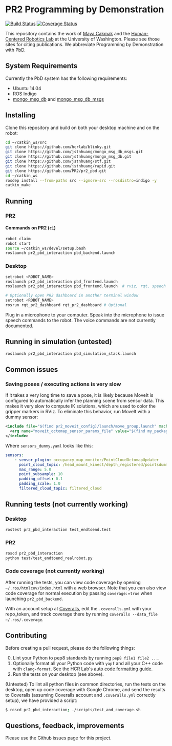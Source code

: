 # PR2 Programming by Demonstration
[![Build Status](https://travis-ci.org/PR2/pr2_pbd.svg?branch=indigo-devel)](https://travis-ci.org/PR2/pr2_pbd)
[![Coverage Status](https://coveralls.io/repos/PR2/pr2_pbd/badge.png?branch=hydro-devel)](https://coveralls.io/r/PR2/pr2_pbd?branch=hydro-devel)

This repository contains the work of [Maya Cakmak](http://www.mayacakmak.com/) and the [Human-Centered Robotics Lab](https://hcrlab.cs.washington.edu/) at the University of Washington. Please see those sites for citing publications. We abbreviate Programming by Demonstration with PbD.

## System Requirements
Currently the PbD system has the following requirements:
- Ubuntu 14.04
- ROS Indigo
- [mongo_msg_db](https://github.com/jstnhuang/mongo_msg_db) and [mongo_msg_db_msgs](https://github.com/jstnhuang/mongo_msg_db_msgs)

## Installing
Clone this repository and build on both your desktop machine and on the robot:
```bash
cd ~/catkin_ws/src
git clone https://github.com/hcrlab/blinky.git
git clone https://github.com/jstnhuang/mongo_msg_db_msgs.git
git clone https://github.com/jstnhuang/mongo_msg_db.git
git clone https://github.com/jstnhuang/stf.git
git clone https://github.com/jstnhuang/rapid.git
git clone https://github.com/PR2/pr2_pbd.git
cd ~/catkin_ws
rosdep install --from-paths src --ignore-src --rosdistro=indigo -y
catkin_make
```

## Running
### PR2
#### Commands on PR2 (`c1`)
```bash
robot claim
robot start
source ~/catkin_ws/devel/setup.bash
roslaunch pr2_pbd_interaction pbd_backend.launch
```

### Desktop
```bash
setrobot <ROBOT_NAME>
roslaunch pr2_pbd_interaction pbd_frontend.launch
roslaunch pr2_pbd_interaction pbd_frontend.launch  # rviz, rqt, speech

# Optionally open PR2 dashboard in another terminal window
setrobot <ROBOT_NAME>
rosrun rqt_pr2_dashboard rqt_pr2_dashboard # Optional
```

Plug in a microphone to your computer.
Speak into the microphone to issue speech commands to the robot.
The voice commands are not currently documented.

## Running in simulation (untested)
```bash
roslaunch pr2_pbd_interaction pbd_simulation_stack.launch
```

## Common issues
### Saving poses / executing actions is very slow
If it takes a very long time to save a pose, it is likely because MoveIt is configured to automatically infer the planning scene from sensor data.
This makes it very slow to compute IK solutions, which are used to color the gripper markers in RViz.
To eliminate this behavior, run MoveIt with a dummy sensor:
```xml
<include file="$(find pr2_moveit_config)/launch/move_group.launch" machine="c2">
  <arg name="moveit_octomap_sensor_params_file" value="$(find my_package)/config/sensors_dummy.yaml"/>
</include>
```

Where `sensors_dummy.yaml` looks like this:
```yaml
sensors:
    - sensor_plugin: occupancy_map_monitor/PointCloudOctomapUpdater
      point_cloud_topic: /head_mount_kinect/depth_registered/pointsdummy
      max_range: 5.0
      point_subsample: 10
      padding_offset: 0.1
      padding_scale: 1.0
      filtered_cloud_topic: filtered_cloud
```

## Running tests (not currently working)
### Desktop
```bash
rostest pr2_pbd_interaction test_endtoend.test
```

### PR2
```bash
roscd pr2_pbd_interaction
python test/test_endtoend_realrobot.py
```

### Code coverage (not currently working)
After running the tests, you can view code coverage by opening `~/.ros/htmlcov/index.html` with a web browser. Note that you can also view code coverage for normal execution by passing `coverage:=true` when launching `pr2_pbd_backend`.

With an account setup at [Coveralls](https://coveralls.io), edit the `.coveralls.yml` with your repo_token, and track coverage there by running `coveralls --data_file ~/.ros/.coverage`.

## Contributing
Before creating a pull request, please do the following things:

0. Lint your Python to pep8 standards by running `pep8 file1 file2 ...`.
0. Optionally format all your Python code with `yapf` and all your C++ code with `clang-format`. See the HCR Lab's [auto code formatting guide](https://github.com/hcrlab/wiki/blob/master/development_environment_setup/auto_code_formatting.md).
0. Run the tests on your desktop (see above).

(Untested) To lint all python files in common directories, run the tests on the desktop, open up code coverage with Google Chrome, and send the results to Coveralls (assuming Coveralls account and `.coveralls.yml` correctly setup), we have provided a script:
```bash
$ roscd pr2_pbd_interaction; ./scripts/test_and_coverage.sh
```

## Questions, feedback, improvements
Please use the Github issues page for this project.
